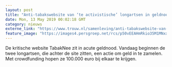 ```yaml
---
layout: post
title: "Anti-tabakswebsite van ‘te activistische’ longartsen in geldnood na subsidiestop van kankerfonds"
date: Mon, 13 May 2019 00:02:18 GMT
category: nieuws
externe_link: "https://www.trouw.nl/samenleving/anti-tabakswebsite-van-te-activistische-longartsen-in-geldnood-na-subsidiestop-van-kankerfonds~a2edf436/"
feature_image: "https://images4.persgroep.net/rcs/p50vEEAHmRkio35M1MNxxP-ZUtc/diocontent/144153921/_focus/0.56/0.33/_fill/230/230?appId=e9b4e2a1869038ffcaf318a6d1463b0b&quality=0.9&format=jpeg"
---
```


De kritische website TabakNee zit in acute geldnood. Vandaag beginnen de twee longartsen, die achter de site zitten, een actie om geld in te zamelen. Met crowdfunding hopen ze 100.000 euro bij elkaar te krijgen.
